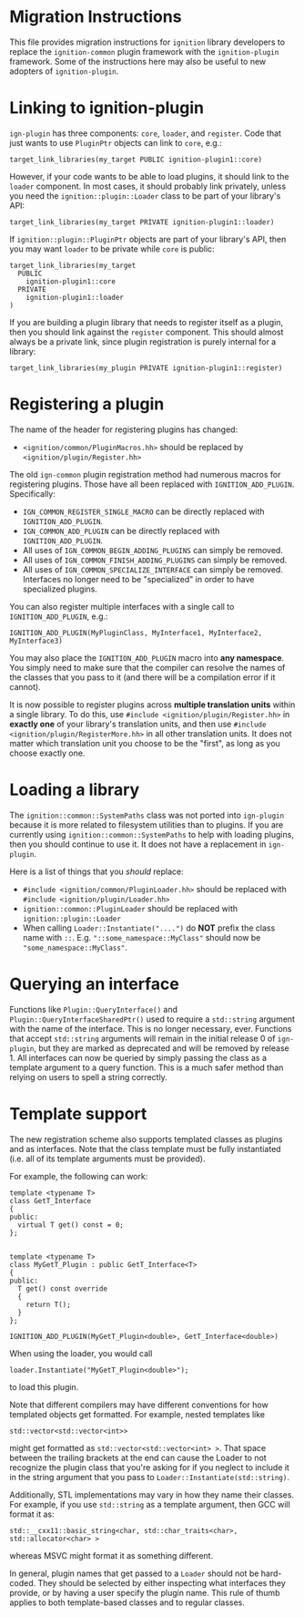 # Migration Instructions

This file provides migration instructions for `ignition` library developers to
replace the `ignition-common` plugin framework with the `ignition-plugin`
framework. Some of the instructions here may also be useful to new adopters of
`ignition-plugin`.

# Linking to ignition-plugin

`ign-plugin` has three components: `core`, `loader`, and `register`. Code that
just wants to use `PluginPtr` objects can link to `core`, e.g.:

```
target_link_libraries(my_target PUBLIC ignition-plugin1::core)
```

However, if your code wants to be able to load plugins, it should link to the
`loader` component. In most cases, it should probably link privately, unless you
need the `ignition::plugin::Loader` class to be part of your library's API:

```
target_link_libraries(my_target PRIVATE ignition-plugin1::loader)
```

If `ignition::plugin::PluginPtr` objects are part of your library's API, then
you may want `loader` to be private while `core` is public:

```
target_link_libraries(my_target
  PUBLIC
    ignition-plugin1::core
  PRIVATE
    ignition-plugin1::loader
)
```

If you are building a plugin library that needs to register itself as a plugin,
then you should link against the `register` component. This should almost always
be a private link, since plugin registration is purely internal for a library:

```
target_link_libraries(my_plugin PRIVATE ignition-plugin1::register)
```

# Registering a plugin

The name of the header for registering plugins has changed:

* `<ignition/common/PluginMacros.hh>` should be replaced by `<ignition/plugin/Register.hh>`

The old `ign-common` plugin registration method had numerous macros for registering
plugins. Those have all been replaced with `IGNITION_ADD_PLUGIN`. Specifically:

* `IGN_COMMON_REGISTER_SINGLE_MACRO` can be directly replaced with `IGNITION_ADD_PLUGIN`.
* `IGN_COMMON_ADD_PLUGIN` can be directly replaced with `IGNITION_ADD_PLUGIN`.
* All uses of `IGN_COMMON_BEGIN_ADDING_PLUGINS` can simply be removed.
* All uses of `IGN_COMMON_FINISH_ADDING_PLUGINS` can simply be removed.
* All uses of `IGN_COMMON_SPECIALIZE_INTERFACE` can simply be removed. Interfaces no longer need to be "specialized" in order to have specialized plugins.

You can also register multiple interfaces with a single call to `IGNITION_ADD_PLUGIN`, e.g.:

```
IGNITION_ADD_PLUGIN(MyPluginClass, MyInterface1, MyInterface2, MyInterface3)
```

You may also place the `IGNITION_ADD_PLUGIN` macro into **any namespace**. You
simply need to make sure that the compiler can resolve the names of the classes
that you pass to it (and there will be a compilation error if it cannot).

It is now possible to register plugins across **multiple translation units**
within a single library. To do this, use `#include <ignition/plugin/Register.hh>`
in **exactly one** of your library's translation units, and then use
`#include <ignition/plugin/RegisterMore.hh>` in all other translation units. It
does not matter which translation unit you choose to be the "first", as long as
you choose exactly one.


# Loading a library

The `ignition::common::SystemPaths` class was not ported into `ign-plugin` 
because it is more related to filesystem utilities than to plugins. If you are
currently using `ignition::common::SystemPaths` to help with loading plugins,
then you should continue to use it. It does not have a replacement in `ign-plugin`.

Here is a list of things that you *should* replace:

* `#include <ignition/common/PluginLoader.hh>` should be replaced with `#include <ignition/plugin/Loader.hh>`
* `ignition::common::PluginLoader` should be replaced with `ignition::plugin::Loader`
* When calling `Loader::Instantiate("....")` do **NOT** prefix the class name with `::`. E.g. `"::some_namespace::MyClass"` should now be `"some_namespace::MyClass"`.


# Querying an interface

Functions like `Plugin::QueryInterface()` and `Plugin::QueryInterfaceSharedPtr()`
used to require a `std::string` argument with the name of the interface. This is
no longer necessary, ever. Functions that accept `std::string` arguments will
remain in the initial release 0 of `ign-plugin`, but they are marked as
deprecated and will be removed by release 1. All interfaces can now be queried
by simply passing the class as a template argument to a query function. This is
a much safer method than relying on users to spell a string correctly.


# Template support

The new registration scheme also supports templated classes as plugins and as
interfaces. Note that the class template must be fully instantiated (i.e. all of
its template arguments must be provided).

For example, the following can work:

```
template <typename T>
class GetT_Interface
{
public:
  virtual T get() const = 0;
};


template <typename T>
class MyGetT_Plugin : public GetT_Interface<T>
{
public:
  T get() const override
  {
    return T();
  }
};

IGNITION_ADD_PLUGIN(MyGetT_Plugin<double>, GetT_Interface<double>)
```

When using the loader, you would call

```
loader.Instantiate("MyGetT_Plugin<double>");
```

to load this plugin.

Note that different compilers may have different conventions for how templated
objects get formatted. For example, nested templates like

```
std::vector<std::vector<int>>
```

might get formatted as `std::vector<std::vector<int> >`. That space between the
trailing brackets at the end can cause the Loader to not recognize the plugin
class that you're asking for if you neglect to include it in the string argument
that you pass to `Loader::Instantiate(std::string)`.

Additionally, STL implementations may vary in how they name their classes. For
example, if you use `std::string` as a template argument, then GCC will format
it as:

```
std::__cxx11::basic_string<char, std::char_traits<char>, std::allocator<char> >
```

whereas MSVC might format it as something different.

In general, plugin names that get passed to a `Loader` should not be hard-coded.
They should be selected by either inspecting what interfaces they provide, or by
having a user specify the plugin name. This rule of thumb applies to both
template-based classes and to regular classes.

